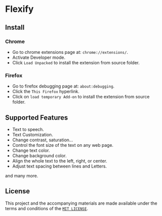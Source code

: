 # Flexify

## Install

### Chrome

- Go to chrome extensions page at: `chrome://extensions/`.
- Activate Developer mode.
- Click `Load Unpacked` to install the extension from source folder.

### Firefox

- Go to firefox debugging page at: `about:debugging`.
- Click the `This Firefox` hyperlink.
- Click on `load temporary Add-on` to install the extension from source folder.

## Supported Features

- Text to speech.
- Text Customization.
- Change contrast, saturation...
- Control the font size of the text on any web page.
- Change text color.
- Change background color.
- Align the whole text to the left, right, or center.
- Adjust text spacing between lines and Letters.

and many more.

## License

This project and the accompanying materials are made available under the terms and conditions of the [`MIT LICENSE`](https://github.com/wiseaidev/flexify/blob/main/LICENSE).
